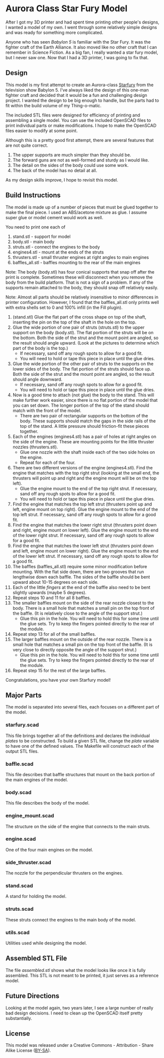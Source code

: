 # Aurora Class Star Fury Model

After I got my 3D printer and had spent time printing other people's designs, I
wanted a model of my own.  I went through some relatively simple designs and
was ready for something more complicated.

Anyone who has seen *Babylon 5* is familiar with the Star Fury. It was the
fighter craft of the Earth Alliance. It also moved like no other craft that I
can remember in Science Fiction. As a big fan, I really wanted a star fury
model, but I never saw one. Now that I had a 3D printer, I was going to fix
that.

## Design

This model is my first attempt to create an Aurora-class
[Starfury](http://en.wikipedia.org/wiki/Starfury) from the television show
Babylon 5. I've always liked the design of this one-man fighter craft and
decided that it would be a fun and challenging design project. I wanted
the design to be big enough to handle, but the parts had to fit within the
build volume of my Thing-o-matic.

The included STL files were designed for efficiency of printing and assembling
a single model. You can use the included OpenSCAD files to print individual
parts or make modifications. I hope to make the OpenSCAD files easier to modify
at some point.

Although this is a pretty good first attempt, there are several features that
are not quite correct.

1. The upper supports are much simpler than they should be.
2. The forward guns are not as well-formed and sturdy as I would like.
3. The detail on the sides of the body could use some work.
4. The back of the model has no detail at all.

As my design skills improve, I hope to revisit this model.

## Build Instructions

The model is made up of a number of pieces that must be glued together to make
the final piece. I used an ABS/acetone mixture as glue. I assume super glue or
model cement would work as well.

You need to print one each of

1. stand.stl - support for model 
2. body.stl - main body 
3. struts.stl - connect the engines to the body 
4. engines4.stl - mount at the ends of the struts 
5. thrusters.stl - small thruster engines at right angles to main engines 
6. baffles\_all.stl - baffles mounting to the rear of the main engines

Note: The body (body.stl) has four conical supports that snap off after the
print is complete. Sometimes these will disconnect when you remove the body
from the build platform. That is not a sign of a problem. If any of the
supports remain attached to the body, they should snap off relatively easily.

Note: Almost all parts should be relatively insensitive to minor differences in
printer configuration. However, I found that the baffles\_all.stl only prints
well with extra shells set to 0 and 100% infill (in the Fill plugin).

1. (stand.stl) Glue the flat part of the cross shape on top of the shaft,
   inserting the pin on the top of the shaft in the hole on the top.
2. Glue the wide portion of one pair of struts (struts.stl) to the upper
   support on the body (body.stl). The flat portion of the struts will be on
   the bottom. Both the side of the strut and the mount point are angled, so
   the result should angle upward. (Look at the pictures to determine which
   part of the body is the top.)
   * If necessary, sand off any rough spots to allow for a good fit.
   * You will need to hold or tape this piece in place until the glue dries.
3. Glue the wide portion of the other pair of struts to the supports on the
   lower sides of the body. The flat portion of the struts should face up. Both
   the side of the strut and the mount point are angled, so the result should
   angle downward.
   * If necessary, sand off any rough spots to allow for a good fit.
   * You will need to hold or tape this piece in place until the glue dries.
4. Now is a good time to attach (not glue) the body to the stand. This will
   make further work easier, since there is no flat portion of the model that
   you can set down. The longer portion of the top of the stand should match
   with the front of the model.
   * There are two pair of rectangular supports on the bottom of the body.
     These supports should match the gaps in the side rails of the top of the
     stand. A little pressure should friction-fit these pieces together.
5. Each of the engines (engines4.stl) has a pair of holes at right angles on
   the side of the engine. These are mounting points for the little thruster
   nozzles (thrusters.stl).
   * Glue one nozzle with the shaft inside each of the two side holes on the
     engine.
   * Repeat for each of the four.
6. There are two different versions of the engine (engines4.stl). Find the
   engine that matches with the top right strut (looking at the small end, the
   thrusters will point up and right and the engine mount will be on the top
   left).
   * Glue the engine mount to the end of the top right strut. If necessary,
     sand off any rough spots to allow for a good fit.
   * You will need to hold or tape this piece in place until the glue dries.
7. Find the engine that matches the top left strut (thrusters point up and
   left, engine mount on top right). Glue the engine mount to the end of the
   top left strut. If necessary, sand off any rough spots to allow for a good
   fit.
8. Find the engine that matches the lower right strut (thrusters point down and
   right, engine mount on lower left). Glue the engine mount to the end of the
   lower right strut. If necessary, sand off any rough spots to allow for a
   good fit.
9. Find the engine that matches the lower left strut (thrusters point down and
   left, engine mount on lower right). Glue the engine mount to the end of the
   lower left strut. If necessary, sand off any rough spots to allow for a good
   fit.
10. The baffles (baffles\_all.stl) require some minor modification before
    mounting. With the flat side down, there are two grooves that run
    lengthwise down each baffle. The sides of the baffle should be bent upward
    about 10-15 degrees on each side.
11. Each of the little *fingers* at the end of the baffle also need to be bent
    slightly upwards (maybe 5 degrees).
12. Repeat steps 10 and 11 for all 8 baffles.
13. The smaller baffles mount on the side of the rear nozzle closest to the
    body. There is a small hole that matches a small pin on the top front of
    the baffle. (It is relatively close to the angle of the support strut.)
    * Glue this pin in the hole. You will need to hold this for some time until
      the glue sets. Try to keep the fingers pointed directly to the rear of
      the module.
14. Repeat step 13 for all of the small baffles.
15. The larger baffles mount on the outside of the rear nozzle. There is a
    small hole that matches a small pin on the top front of the baffle. (It is
    very close to directly opposite the angle of the support strut.)
    * Glue this pin in the hole. You will need to hold this for some time until
      the glue sets. Try to keep the fingers pointed directly to the rear of
      the module.
16. Repeat step 15 for the rest of the large baffles.

Congratulations, you have your own Starfury model!

## Major Parts

The model is separated into several files, each focuses on a different part of
the model.

### starfury.scad

This file brings together all of the definitions and declares the individual
*plates* to be constructed. To build a given STL file, change the *plate*
variable to have one of the defined values. The Makefile will construct each of
the output STL files.

### baffle.scad

This file describes that baffle structures that mount on the back portion of
the main engines of the model.

### body.scad

This file describes the body of the model.

### engine\_mount.scad

The structure on the side of the engine that connects to the main struts.

### engine.scad

One of the four main engines on the model.

### side\_thruster.scad

The nozzle for the perpendicular thrusters on the engines.

### stand.scad

A stand for holding the model.

### struts.scad

These struts connect the engines to the main body of the model.

### utils.scad

Utilities used while designing the model.

## Assembled STL File

The file *assembled.stl* shows what the model looks like once it is fully
assembled. This STL is not meant to be printed, it just serves as a reference
model.

## Future Directions

Looking at the model again, two years later, I see a large number of really bad
design decisions. I need to clean up the OpenSCAD itself pretty substantially.

## License

This model was released under a Creative Commons - Attribution - Share Alike
License ([BY-SA](http://creativecommons.org/licenses/by-sa/3.0/)).
